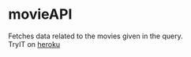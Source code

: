 # movieAPI
Fetches data related to the movies given in the query.  
TryIT on [heroku](https://movies-api-te.herokuapp.com/)

